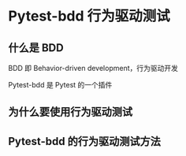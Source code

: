 # Pytest-bdd 行为驱动测试

## 什么是 BDD

BDD 即 Behavior-driven development，行为驱动开发

Pytest-bdd 是 Pytest 的一个插件

## 为什么要使用行为驱动测试



## Pytest-bdd 的行为驱动测试方法

